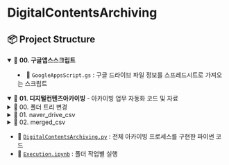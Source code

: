 # DigitalContentsArchiving
## 📦 Project Structure

<details open>
<summary>📂 <strong>00. 구글앱스스크립트</strong>

- 📄 <code>GoogleAppsScript.gs</code> : 구글 드라이브 파일 정보를 스프레드시트로 가져오는 스크립트
</details>

<details open>
<summary>📂 <strong>01. 디지털컨텐츠아카이빙</strong> - 아카이빙 업무 자동화 코드 및 자료</summary>

<details>
<summary>📁 00. 폴더 트리 변경 </summary>

- 📄 <code>0320_OrganizeProductFolder.ipynb</code> : 폴더 트리 구조를 병합/변경하는 코드
- 📄 <code>ContentsType_Clean.ipynb</code>
- 📄 <code>Rename_file.ipynb</code> : 파일명 변경 함수
- 📄 <code>Rename_file.py</code> : 파일명 변경 클래스
</details>

<details>
<summary>📁 01. naver_drive_csv </summary>

- 📄 <code>naver_drive_file_list.csv</code> : 네이버 드라이브 파일 목록 CSV
</details>

<details>
<summary>📁 02. merged_csv </summary>

- 📄 <code>merged_file_list.csv</code> : 문서 번호 기준 병합 자료
</details>

- 🐍 <code><a href="./01. 디지털컨텐츠아카이빙/DigitalContentsArchiving.py">DigitalContentsArchiving.py</a></code> : 전체 아카이빙 프로세스를 구현한 파이썬 코드  
- 📘 <code><a href="./01. 디지털컨텐츠아카이빙/Execution.ipynb">Execution.ipynb</a></code> : 폴더 작업별 실행  
</details>